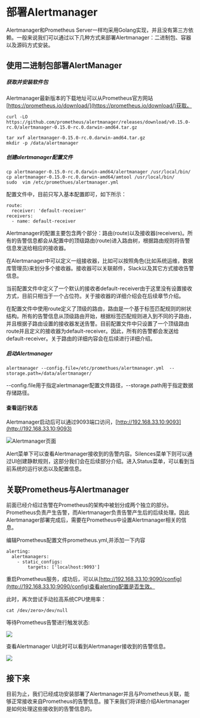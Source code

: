 # 部署Alertmanager

Alertmanager和Prometheus Server一样均采用Golang实现，并且没有第三方依赖。一般来说我们可以通过以下几种方式来部署Alertmanager：二进制包、容器以及源码方式安装。

## 使用二进制包部署AlertManager

##### 获取并安装软件包

Alertmanager最新版本的下载地址可以从Prometheus官方网站[https://prometheus.io/download/](https://prometheus.io/download/)获取。

```
curl -LO https://github.com/prometheus/alertmanager/releases/download/v0.15.0-rc.0/alertmanager-0.15.0-rc.0.darwin-amd64.tar.gz

tar xvf alertmanager-0.15.0-rc.0.darwin-amd64.tar.gz
mkdir -p /data/alertmanager
```

##### 创建alertmanager配置文件

```
cp alertmanager-0.15.0-rc.0.darwin-amd64/alertmanager /usr/local/bin/
cp alertmanager-0.15.0-rc.0.darwin-amd64/amtool /usr/local/bin/
sudo  vim /etc/promethues/alertmanager.yml
```

配置文件中，目前只写入基本配置即可，如下所示：

```
route:
  receiver: 'default-receiver'
receivers:
  - name: default-receiver
```

Alertmanager的配置主要包含两个部分：路由(route)以及接收器(receivers)。所有的告警信息都会从配置中的顶级路由(route)进入路由树，根据路由规则将告警信息发送给相应的接收器。

在Alertmanager中可以定义一组接收器，比如可以按照角色(比如系统运维，数据库管理员)来划分多个接收器。接收器可以关联邮件，Slack以及其它方式接收告警信息。

当前配置文件中定义了一个默认的接收者default-receiver由于这里没有设置接收方式，目前只相当于一个占位符。关于接收器的详细介绍会在后续章节介绍。

在配置文件中使用route定义了顶级的路由，路由是一个基于标签匹配规则的树状结构。所有的告警信息从顶级路由开始，根据标签匹配规则进入到不同的子路由，并且根据子路由设置的接收器发送告警。目前配置文件中只设置了一个顶级路由route并且定义的接收器为default-receiver。因此，所有的告警都会发送给default-receiver。关于路由的详细内容会在后续进行详细介绍。

##### 启动Alertmanager

```
alertmanager --config.file=/etc/promethues/alertmanager.yml  --storage.path=/data/alertmanager/
```

--config.file用于指定alertmanager配置文件路径，--storage.path用于指定数据存储路径。

#### 查看运行状态

Alertmanager启动后可以通过9093端口访问，[http://192.168.33.10:9093](http://192.168.33.10:9093)

![Alertmanager页面](http://p2n2em8ut.bkt.clouddn.com/alertmanager.png)

Alert菜单下可以查看Alertmanager接收到的告警内容。Silences菜单下则可以通过UI创建静默规则，这部分我们会在后续部分介绍。进入Status菜单，可以看到当前系统的运行状态以及配置信息。

## 关联Prometheus与Alertmanager

前面已经介绍过告警在Prometheus的架构中被划分成两个独立的部分。Prometheus负责产生告警，而Alertmanager负责告警产生后的后续处理。因此Alertmanager部署完成后，需要在Prometheus中设置Alertmanager相关的信息。

编辑Prometheus配置文件prometheus.yml,并添加一下内容

```
alerting:
  alertmanagers:
    - static_configs:
        targets: ['localhost:9093']
```

重启Prometheus服务，成功后，可以从[http://192.168.33.10:9090/config](http://192.168.33.10:9090/config)查看alerting配置是否生效。

此时，再次尝试手动拉高系统CPU使用率：

```
cat /dev/zero>/dev/null
```

等待Prometheus告警进行触发状态:

![](http://p2n2em8ut.bkt.clouddn.com/prometheus-alert-firing-with-manager.png)

查看Alertmanager UI此时可以看到Alertmanager接收到的告警信息。

![](http://p2n2em8ut.bkt.clouddn.com/alertmanager-alert.png)

## 接下来

目前为止，我们已经成功安装部署了Alertmanager并且与Prometheus关联，能够正常接收来自Prometheus的告警信息。接下来我们将详细介绍Alertmanager是如何处理这些接收到的告警信息的。